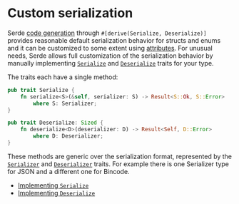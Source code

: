 # Custom serialization

Serde [code generation](codegen.md) through `#[derive(Serialize, Deserialize)]`
provides reasonable default serialization behavior for structs and enums and it
can be customized to some extent using [attributes](attributes.md). For unusual
needs, Serde allows full customization of the serialization behavior by manually
implementing [`Serialize`](https://docs.serde.rs/serde/ser/trait.Serialize.html)
and [`Deserialize`](https://docs.serde.rs/serde/de/trait.Deserialize.html)
traits for your type.

The traits each have a single method:

```rust
pub trait Serialize {
    fn serialize<S>(&self, serializer: S) -> Result<S::Ok, S::Error>
        where S: Serializer;
}

pub trait Deserialize: Sized {
    fn deserialize<D>(deserializer: D) -> Result<Self, D::Error>
        where D: Deserializer;
}
```

These methods are generic over the serialization format, represented by the
[`Serializer`](https://docs.serde.rs/serde/ser/trait.Serializer.html) and
[`Deserializer`](https://docs.serde.rs/serde/de/trait.Deserializer.html) traits.
For example there is one Serializer type for JSON and a different one for
Bincode.

- [Implementing `Serialize`](impl-serialize.md)
- [Implementing `Deserialize`](impl-deserialize.md)
